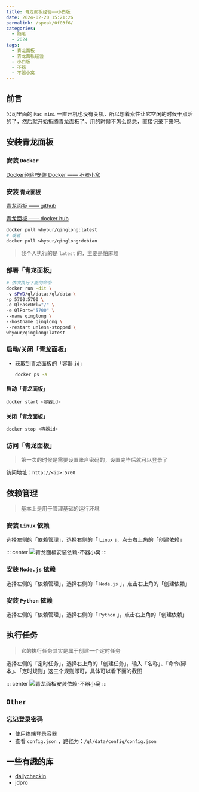 ```yaml
---
title: 青龙面板经验——小白版
date: 2024-02-20 15:21:26
permalink: /speak/0f03f6/
categories:
  - 随笔
  - 2024
tags:
  - 青龙面板
  - 青龙面板经验
  - 小白版
  - 不器
  - 不器小窝
---
```


## 前言

公司里面的 `Mac mini` 一直开机也没有关机，所以想着索性让它空闲的时候干点活的了，然后就开始折腾青龙面板了。用的时候不怎么熟悉，直接记录下来吧。

<!-- more -->

<InArticleAdsense
    data-ad-client="ca-pub-1725717718088510"
    data-ad-slot="7426219401">
</InArticleAdsense>

## 安装青龙面板

### 安装 `Docker`

[Docker经验/安装 Docker —— 不器小窝](https://xingcxb.com/sys/79788c/#homebrew)

### 安装 `青龙面板`

[青龙面板 —— github](https://github.com/whyour/qinglong)

[青龙面板 —— docker hub](https://hub.docker.com/r/whyour/qinglong)

```bash
docker pull whyour/qinglong:latest
# 或者
docker pull whyour/qinglong:debian
```

> 我个人执行的是 `latest` 的，主要是怕麻烦

### 部署「青龙面板」

```bash
# 依次执行下面的命令
docker run -dit \
-v $PWD/ql/data:/ql/data \
-p 5700:5700 \
-e QlBaseUrl="/" \
-e QlPort="5700" \
--name qinglong \
--hostname qinglong \
--restart unless-stopped \
whyour/qinglong:latest
```

### 启动/关闭「青龙面板」

- 获取到青龙面板的「容器 `id`」
    ```bash
    docker ps -a
    ```

#### 启动「青龙面板」 

```bash
docker start <容器id>
```

#### 关闭「青龙面板」

```bash
docker stop <容器id>
```

### 访问「青龙面板」

> 第一次的时候是需要设置账户密码的，设置完毕后就可以登录了

访问地址：`http://<ip>:5700`

## 依赖管理

> 基本上是用于管理基础的运行环境

### 安装 `Linux` 依赖

选择左侧的「依赖管理」，选择右侧的「 `Linux` 」，点击右上角的「创建依赖」

::: center
![青龙面板安装依赖-不器小窝](https://cdn.jsdelivr.net/gh/xingcxb/blog_img@blog1/随笔/青龙面板经验1.png)
:::

### 安装 `Node.js` 依赖

选择左侧的「依赖管理」，选择右侧的「 `Node.js` 」，点击右上角的「创建依赖」

### 安装 `Python` 依赖

选择左侧的「依赖管理」，选择右侧的「 `Python` 」，点击右上角的「创建依赖」

## 执行任务

> 它的执行任务其实是属于创建一个定时任务

选择左侧的「定时任务」，选择右上角的「创建任务」，输入「名称」、「命令/脚本」、「定时规则」这三个规则即可，具体可以看下面的截图

::: center
![青龙面板安装依赖-不器小窝](https://cdn.jsdelivr.net/gh/xingcxb/blog_img@blog1/随笔/青龙面板经验2.png)
:::

## `Other`

### 忘记登录密码

- 使用终端登录容器
- 查看 `config.json` ，路径为：`/ql/data/config/config.json`

## 一些有趣的库

- [dailycheckin](https://github.com/Sitoi/dailycheckin)
- [jdpro](https://github.com/6dylan6/jdpro)
